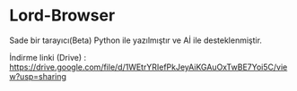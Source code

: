 # Lord-Browser
Sade bir tarayıcı(Beta)
Python ile yazılmıştır ve Aİ ile desteklenmiştir.

İndirme linki (Drive) : https://drive.google.com/file/d/1WEtrYRIefPkJeyAiKGAuOxTwBE7Yoi5C/view?usp=sharing
